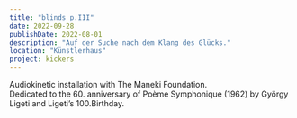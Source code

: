 ```yaml
---
title: "blinds p.III"
date: 2022-09-28
publishDate: 2022-08-01
description: "Auf der Suche nach dem Klang des Glücks."
location: "Künstlerhaus"
project: kickers
---
```

Audiokinetic installation with The Maneki Foundation.  
Dedicated to the 60. anniversary of Poème Symphonique (1962) by György Ligeti and Ligeti’s 100.Birthday.

